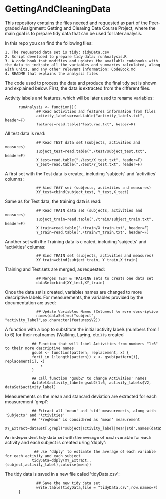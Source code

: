 # GettingAndCleaningData
This repository contains the files needed and requested as part of the Peer-graded Assignment: Getting and Cleaning Data Course Project, where the main goal is to prepare tidy data that can be used for later analysis.

In this repo you can find the following files:

    1. The requested data set is tidy: tidyData.csv
    2. Script developed to prepare tidy data: runAnalysis.R
    3. A code book that modifies and updates the available codebooks with the data to indicate all the variables and summaries calculated, along with units, and any other relevant information: CodeBook.md
    4. README that explains the analysis files
    
The code used to process the data and produce the final tidy set is shown and explained below.
First, the data is extracted from the different files.

Activity labels and features, which will be later used to rename variables:

          runAnalysis <- function(){
                  ## Read activities and features information from files
                  activity_labels=read.table("activity_labels.txt", header=F)
                  features=read.table("features.txt", header=F)
                  
All test data is read:

                  ## Read TEST data set (subjects, activities and measures)
                  subject_test=read.table("./test/subject_test.txt", header=F)
                  X_test=read.table("./test/X_test.txt", header=F)
                  Y_test=read.table("./test/Y_test.txt", header=F)
                  
A first set with the Test data is created, including 'subjects' and 'activities' columns:

                  ## Bind TEST set (subjects, activities and measures)
                  XY_test=cbind(subject_test, Y_test,X_test)
                  
Same as for Test data, the training data is read:

                  ## Read TRAIN data set (subjects, activities and measures)
                  subject_train=read.table("./train/subject_train.txt", header=F)
                  X_train=read.table("./train/X_train.txt", header=F)
                  Y_train=read.table("./train/Y_train.txt", header=F)

Another set with the Training data is created, including 'subjects' and 'activities' columns:

                  ## Bind TRAIN set (subjects, activities and measures)
                  XY_train=cbind(subject_train, Y_train,X_train)

Training and Test sets are merged, as requested:

                  ## Merges TEST & TRAINING sets to create one data set
                  dataSet=rbind(XY_test,XY_train)

Once the data set is created, variables names are changed to more descriptive labels. For measurements, the variables provided by the documentation are used:

                  ## Update Variables Names (Columns) to more descriptive 
                  names(dataSet)=c("subject", "activity_label",as.character(features$V2))

A function with a loop to substitute the initial activity labels (numbers from 1 to 6) for their real names (Walking, Laying, etc.) is created:

                ## Function that will label Activities from numbers "1:6" to their more descriptive names
                gsub2 <- function(pattern, replacement, x) {
                for(i in 1:length(pattern)) x <- gsub(pattern[i], replacement[i], x)
                    x
                }
        
                ## Call function 'gsub2' to change Activities' names
                dataSet$activity_label= gsub2(1:6, activity_labels$V2, dataSet$activity_label)

Measurements on the mean and standard deviation are extracted for each measurement 'grepl':

                ## Extract all 'mean' and 'std' measurements, along with 'Subjects' and 'Activities'
                ## 'FreqMean' is considered as 'mean' measurement
                XY_Extract=dataSet[,grepl("subject|activity_label|mean|std",names(dataSet))]
                  
An independent tidy data set with the average of each variable for each activity and each subject is created using 'ddply':

                 ## Use 'ddply' to estimate the average of each variable for each activity and each subject
                tidyData=ddply(XY_Extract,.(subject,activity_label),colwise(mean))
              
The tidy data is saved in a new file called 'tidyData.csv':              

                  ## Save the new tidy data set
                  write.table(tidyData,file = "tidyData.csv",row.names=F)
          }
